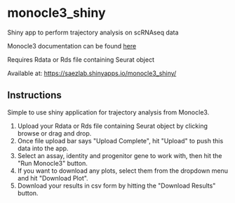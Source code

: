 # monocle3_shiny
Shiny app to perform trajectory analysis on scRNAseq data

Monocle3 documentation can be found [here](https://cole-trapnell-lab.github.io/monocle3/)

Requires Rdata or Rds file containing Seurat object

Available at: https://saezlab.shinyapps.io/monocle3_shiny/

## Instructions

Simple to use shiny application for trajectory analysis from Monocle3.

1. Upload your Rdata or Rds file containing Seurat object by clicking browse or drag and drop.
2. Once file upload bar says "Upload Complete", hit "Upload" to push this data into the app.
3. Select an assay, identity and progenitor gene to work with, then hit the "Run Monocle3" button.
4. If you want to download any plots, select them from the dropdown menu and hit "Download Plot".
5. Download your results in csv form by hitting the "Download Results" button.
